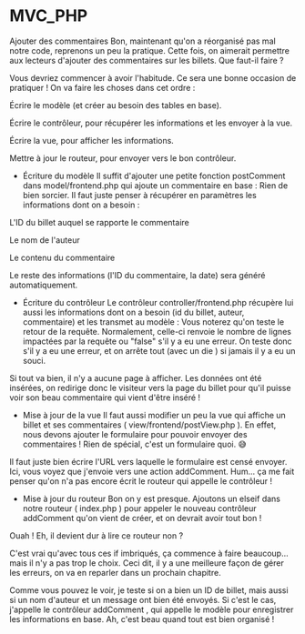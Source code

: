 # MVC_PHP

 Ajouter des commentaires
Bon, maintenant qu'on a réorganisé pas mal notre code, reprenons un peu la pratique. Cette fois, on aimerait permettre aux lecteurs d'ajouter des commentaires sur les billets. Que faut-il faire ?

Vous devriez commencer à avoir l'habitude. Ce sera une bonne occasion de pratiquer ! On va faire les choses dans cet ordre :

Écrire le modèle (et créer au besoin des tables en base).

Écrire le contrôleur, pour récupérer les informations et les envoyer à la vue.

Écrire la vue, pour afficher les informations.

Mettre à jour le routeur, pour envoyer vers le bon contrôleur.

 - Écriture du modèle
Il suffit d'ajouter une petite fonction  postComment  dans  model/frontend.php  qui ajoute un commentaire en base :
Rien de bien sorcier. Il faut juste penser à récupérer en paramètres les informations dont on a besoin :

L'ID du billet auquel se rapporte le commentaire

Le nom de l'auteur

Le contenu du commentaire

Le reste des informations (l'ID du commentaire, la date) sera généré automatiquement.

 - Écriture du contrôleur
Le contrôleur  controller/frontend.php  récupère lui aussi les informations dont on a besoin (id du billet, auteur, commentaire) et les transmet au modèle :
Vous noterez qu'on teste le retour de la requête. Normalement, celle-ci renvoie le nombre de lignes impactées par la requête ou "false" s'il y a eu une erreur. On teste donc s'il y a eu une erreur, et on arrête tout (avec un  die  ) si jamais il y a eu un souci.

Si tout va bien, il n'y a aucune page à afficher. Les données ont été insérées, on redirige donc le visiteur vers la page du billet pour qu'il puisse voir son beau commentaire qui vient d'être inséré ! 

 - Mise à jour de la vue
Il faut aussi modifier un peu la vue qui affiche un billet et ses commentaires (  view/frontend/postView.php  ). En effet, nous devons ajouter le formulaire pour pouvoir envoyer des commentaires !
Rien de spécial, c'est un formulaire quoi. 😅

Il faut juste bien écrire l'URL vers laquelle le formulaire est censé envoyer. Ici, vous voyez que j'envoie vers une action addComment. Hum... ça me fait penser qu'on n'a pas encore écrit le routeur qui appelle le contrôleur ! 

 - Mise à jour du routeur
Bon on y est presque. Ajoutons un elseif dans notre routeur (  index.php  ) pour appeler le nouveau contrôleur  addComment  qu'on vient de créer, et on devrait avoir tout bon !

Ouah ! Eh, il devient dur à lire ce routeur non ?

C'est vrai qu'avec tous ces if imbriqués, ça commence à faire beaucoup... mais il n'y a pas trop le choix. Ceci dit, il y a une meilleure façon de gérer les erreurs, on va en reparler dans un prochain chapitre. 

Comme vous pouvez le voir, je teste si on a bien un ID de billet, mais aussi si un nom d'auteur et un message ont bien été envoyés. Si c'est le cas, j'appelle le contrôleur  addComment  , qui appelle le modèle pour enregistrer les informations en base. Ah, c'est beau quand tout est bien organisé ! 
